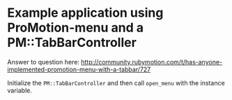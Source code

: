# Example application using ProMotion-menu and a PM::TabBarController

Answer to question here: http://community.rubymotion.com/t/has-anyone-implemented-promotion-menu-with-a-tabbar/727

Initialize the `PM::TabBarController` and then call `open_menu` with the instance variable.
